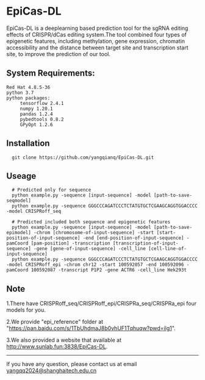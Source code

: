 EpiCas-DL
===
EpiCas-DL is a deeplearning based prediction tool for the sgRNA editing effects of CRISPR/dCas editing system.The tool combined four types of epigenetic features, including methylation, gene expression, chromatin accessibility and the distance between target site and transcription start site, to improve the prediction of our tool.

System Requirements:
---
    Red Hat 4.8.5-36
    python 3.7
    python packages:
         tensorflow 2.4.1
         numpy 1.20.1
         pandas 1.2.4
         pybedtools 0.8.2
         GPyOpt 1.2.6

Installation
---    
    
      git clone https://github.com/yangqianq/EpiCas-DL.git
      
Useage
---
      # Predicted only for sequence
      python example.py -sequence [input-sequence] -model [path-to-save-seqmodel]
      python example.py -sequence GGGCCCAGATCCCTCTATGTGCTCGAAGCAGGTGGACCCC -model CRISPRoff_seq
      
      # Predicted included both sequence and epigenetic features
      python example.py -sequence [input-sequence] -model [path-to-save-epimodel] -chrom [chromosome-of-input-sequence] -start [start-position-of-input-sequence] -end [end-position-of-input-sequence] -pamCoord [pam-position] -transcription [transcription-of-input-sequence] -gene [gene-of-input-sequence] -cell_line [cell-line-of-input-sequence]
      python example.py -sequence GGGCCCAGATCCCTCTATGTGCTCGAAGCAGGTGGACCCC -model CRISPRoff_epi -chrom chr12 -start 100592057 -end 100592096 -pamCoord 100592087 -transcript P1P2 -gene ACTR6 -cell_line Hek293t
      
      
Note
---

1.There have CRISPRoff_seq/CRISPRoff_epi/CRISPRa_seq/CRISPRa_epi four models for you. 

2.We provide "epi_reference" folder at "https://pan.baidu.com/s/1TbUhdmaJ8b0vhUF1Tqhuqw?pwd=ilg1".

3.We also provided a website that available at http://www.sunlab.fun:3838/EpiCas-DL.

---
If you have any question, please contact us at email yangqq2024@shanghaitech.edu.cn
                
                
